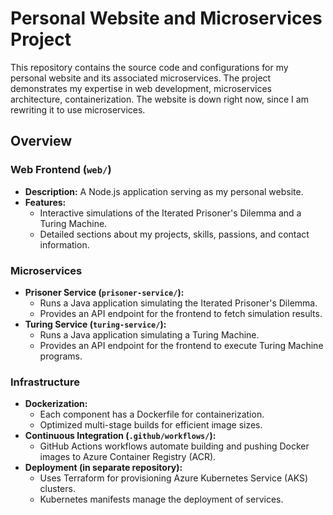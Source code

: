 # Personal Website and Microservices Project

This repository contains the source code and configurations for my personal website and its associated microservices. The project demonstrates my expertise in web development, microservices architecture, containerization. The website is down right now, since I am rewriting it to use microservices.

## Overview

### Web Frontend (`web/`)

- **Description:** A Node.js application serving as my personal website.
- **Features:**
  - Interactive simulations of the Iterated Prisoner's Dilemma and a Turing Machine.
  - Detailed sections about my projects, skills, passions, and contact information.

### Microservices

- **Prisoner Service (`prisoner-service/`):**
  - Runs a Java application simulating the Iterated Prisoner's Dilemma.
  - Provides an API endpoint for the frontend to fetch simulation results.
- **Turing Service (`turing-service/`):**
  - Runs a Java application simulating a Turing Machine.
  - Provides an API endpoint for the frontend to execute Turing Machine programs.

### Infrastructure

- **Dockerization:**
  - Each component has a Dockerfile for containerization.
  - Optimized multi-stage builds for efficient image sizes.
- **Continuous Integration (`.github/workflows/`):**
  - GitHub Actions workflows automate building and pushing Docker images to Azure Container Registry (ACR).
- **Deployment (in separate repository):**
  - Uses Terraform for provisioning Azure Kubernetes Service (AKS) clusters.
  - Kubernetes manifests manage the deployment of services.
